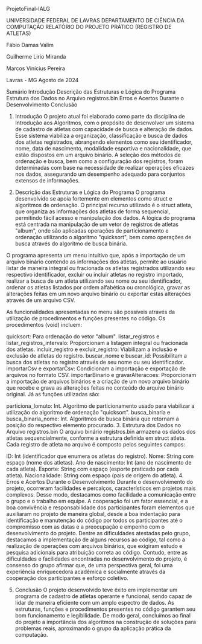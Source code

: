 ProjetoFinal-IALG


UNIVERSIDADE FEDERAL DE LAVRAS
DEPARTAMENTO DE CIÊNCIA DA COMPUTAÇÃO
RELATÓRIO DO PROJETO PRÁTICO
(REGISTRO DE ATLETAS)

Fábio Damas Valim


Guilherme Lirio Miranda


Marcos Vinícius Pereira



Lavras - MG
Agosto de 2024

Sumário
Introdução
Descrição das Estruturas e Lógica do Programa
Estrutura dos Dados no Arquivo registros.bin
Erros e Acertos Durante o Desenvolvimento
Conclusão
1. Introdução
O projeto atual foi elaborado como parte da disciplina de Introdução aos Algoritmos, com o propósito de desenvolver um sistema de cadastro de atletas com capacidade de busca e alteração de dados. Esse sistema viabiliza a organização, classificação e busca de dados dos atletas registrados, abrangendo elementos como seu identificador, nome, data de nascimento, modalidade esportiva e nacionalidade, que estão dispostos em um arquivo binário. A seleção dos métodos de ordenação e busca, bem como a configuração dos registros, foram determinadas com base na necessidade de realizar operações eficazes nos dados, assegurando um desempenho adequado para conjuntos extensos de informações.

2. Descrição das Estruturas e Lógica do Programa
O programa desenvolvido se apoia fortemente em elementos como struct e algoritmos de ordenação. O principal recurso utilizado é o struct atleta, que organiza as informações dos atletas de forma sequencial, permitindo fácil acesso e manipulação dos dados. A lógica do programa está centrada na manipulação de um vetor de registros de atletas "album", onde são aplicadas operações de particionamento e ordenação utilizando o algoritmo "quicksort", bem como operações de busca através do algoritmo de busca binária.

O programa apresenta um menu intuitivo que, após a importação de um arquivo binário contendo as informações dos atletas, permite ao usuário listar de maneira integral ou fracionada os atletas registrados utilizando seu respectivo identificador, excluir ou incluir atletas no registro importado, realizar a busca de um atleta utilizando seu nome ou seu identificador, ordenar os atletas listados por ordem alfabética ou cronológica, gravar as alterações feitas em um novo arquivo binário ou exportar estas alterações através de um arquivo CSV.

As funcionalidades apresentadas no menu são possíveis através da utilização de procedimentos e funções presentes no código. Os procedimentos (void) incluem:

quicksort: Para ordenação do vetor "album".
listar_registros e listar_registros_intervalo: Proporcionam a listagem integral ou fracionada dos atletas.
incluir_registro e excluir_registro: Viabilizam a inclusão e exclusão de atletas do registro.
buscar_nome e buscar_id: Possibilitam a busca dos atletas no registro através de seu nome ou seu identificador.
importarCsv e exportarCsv: Condicionam a importação e exportação de arquivos no formato CSV.
importarBinario e gravarAlteracoes: Proporcionam a importação de arquivos binários e a criação de um novo arquivo binário que recebe e grava as alterações feitas no conteúdo do arquivo binário original.
Já as funções utilizadas são:

particiona_lomuto: Int. Algoritmo de particionamento usado para viabilizar a utilização do algoritmo de ordenação "quicksort".
busca_binaria e busca_binaria_nome: Int. Algoritmos de busca binária que retornam a posição do respectivo elemento procurado.
3. Estrutura dos Dados no Arquivo registros.bin
O arquivo binário registros.bin armazena os dados dos atletas sequencialmente, conforme a estrutura definida em struct atleta. Cada registro de atleta no arquivo é composto pelos seguintes campos:

ID: Int (identificador que enumera os atletas do registro).
Nome: String com espaço (nome dos atletas).
Ano de nascimento: Int (ano de nascimento de cada atleta).
Esporte: String com espaço (esporte praticado por cada atleta).
Nacionalidade: String com espaço (país de origem do atleta).
4. Erros e Acertos Durante o Desenvolvimento
Durante o desenvolvimento do projeto, ocorreram facilidades e percalços, característicos em projetos mais complexos. Desse modo, destacamos como facilidade a comunicação entre o grupo e o trabalho em equipe. A cooperação foi um fator essencial, e a boa convivência e responsabilidade dos participantes foram elementos que auxiliaram no projeto de maneira global, desde a boa indentação para identificação e manutenção do código por todos os participantes até o compromisso com as datas e a preocupação e empenho com o desenvolvimento do projeto. Dentre as dificuldades atestadas pelo grupo, destacamos a implementação de alguns recursos ao código, tal como a realização de operações com arquivos binários, que exigiram estudo e pesquisa adicionais para atribuição correta ao código. Contudo, entre as dificuldades e facilidades encontradas no desenvolvimento do projeto, é consenso do grupo afirmar que, de uma perspectiva geral, foi uma experiência enriquecedora acadêmica e socialmente através da cooperação dos participantes e esforço coletivo.

5. Conclusão
O projeto desenvolvido teve êxito em implementar um programa de cadastro de atletas operante e funcional, sendo capaz de lidar de maneira eficiente com um amplo espectro de dados. As estruturas, funções e procedimentos presentes no código garantem seu bom funcionamento e legibilidade. De modo geral, concluímos ao final do projeto a importância dos algoritmos na construção de soluções para problemas reais, aproximando o grupo da aplicação prática da computação.
